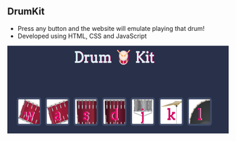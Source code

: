 ## DrumKit

- Press any button and the website will emulate playing that drum!
- Developed using HTML, CSS and JavaScript

<img src="images/1.png" height="200px" width=auto>